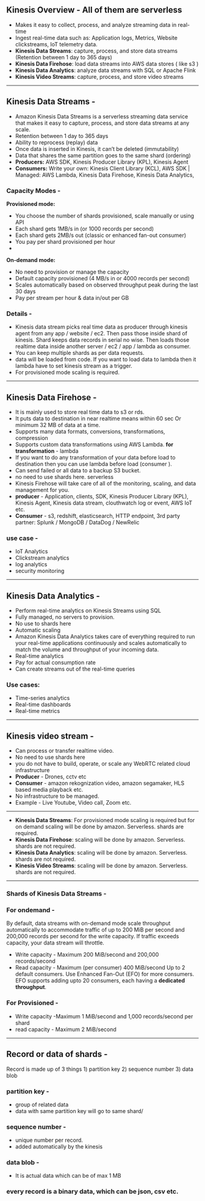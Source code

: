 ## Kinesis Overview - All of them are serverless
- Makes it easy to collect, process, and analyze streaming data in real-time 
- Ingest real-time data such as: Application logs, Metrics, Website clickstreams, 
IoT telemetry data.
- **Kinesis Data Streams**: capture, process, and store data streams (Retention between 1 day to 365 days)
- **Kinesis Data Firehose**: load data streams into AWS data stores ( like s3 )
- **Kinesis Data Analytics**: analyze data streams with SQL or Apache Flink
- **Kinesis Video Streams**: capture, process, and store video streams
---
## Kinesis Data Streams - 
- Amazon Kinesis Data Streams is a serverless streaming data service that makes it easy to capture, process, and store data streams at any scale.
- Retention between 1 day to 365 days
- Ability to reprocess (replay) data
- Once data is inserted in Kinesis, it can’t be deleted (immutability)
- Data that shares the same partition goes to the same shard (ordering)
- **Producers:** AWS SDK, Kinesis Producer Library (KPL), Kinesis Agent
- **Consumers:** Write your own: Kinesis Client Library (KCL), AWS SDK | Managed: AWS Lambda, Kinesis Data Firehose, Kinesis Data Analytics,
### Capacity Modes -
**Provisioned mode:**
- You choose the number of shards provisioned, scale manually or using API
- Each shard gets 1MB/s in (or 1000 records per second)
- Each shard gets 2MB/s out (classic or enhanced fan-out consumer)
- You pay per shard provisioned per hour
- 
**On-demand mode:**
- No need to provision or manage the capacity
- Default capacity provisioned (4 MB/s in or 4000 records per second)
- Scales automatically based on observed throughput peak during the last 30 days
- Pay per stream per hour & data in/out per GB
### Details -
- Kinesis data stream picks real time data as producer through kinesis agent from any app / website / ec2. Then pass those inside shard of kinesis. Shard keeps data records in serial no wise. Then loads those realtime data inside another server / ec2 / app / lambda as consumer.
- You can keep multiple shards as per data requests.
- data will be loaded from code. If you want to load data to lambda then it lambda have to set kinesis stream as a trigger.
- For provisioned mode scaling is required.

---
## Kinesis Data Firehose -
- It is mainly used to store real time data to s3 or rds.
- It puts data to destination in near realtime means within 60 sec Or minimum 32 MB of data at a time.
- Supports many data formats, conversions, transformations, compression
- Supports custom data transformations using AWS Lambda. **for transformation** - lambda
-  If you want to do any transformation of your data before load to destination then you can use lambda before load (consumer ).
-  Can send failed or all data to a backup S3 bucket.
-  no need to use shards here. serverless
-  Kinesis Firehose will take care of all of the monitoring, scaling, and data management for you.
- **producer** - Application, clients, SDK, Kinesis Producer Library (KPL), Kinesis Agent, Kinesis data stream, clouthwatch log or event, AWS IoT etc.
- **Consumer** - s3, redshift, elasticsearch, HTTP endpoint, 3rd party partner: Splunk / MongoDB / DataDog / NewRelic
### use case -
- IoT Analytics
- Clickstream analytics
- log analytics
- security monitoring
---
## Kinesis Data Analytics -
- Perform real-time analytics on Kinesis Streams using SQL
- Fully managed, no servers to provision.
- No use to shards here
- Automatic scaling
- Amazon Kinesis Data Analytics takes care of everything required to run your real-time applications continuously and scales automatically to match the volume and throughput of your incoming data.
- Real-time analytics
- Pay for actual consumption rate
- Can create streams out of the real-time queries
### Use cases:
- Time-series analytics
- Real-time dashboards
- Real-time metrics

---

## Kinesis video stream -
- Can process or transfer realtime video.
- No need to use shards here
- you do not have to build, operate, or scale any WebRTC related cloud infrastructure 
- **Producer** - Drones, cctv etc
- **Consumer** - amazon rekognization video, amazon segamaker, HLS based media playback etc.
- No infrastructure to be managed.
- Example - Live Youtube, Video call, Zoom etc.
---

- **Kinesis Data Streams**: For provisioned mode scaling is required but for on demand scaling will be done by amazon. Serverless. shards are required.
- **Kinesis Data Firehose**: scaling will be done by amazon. Serverless. shards are  not required.
- **Kinesis Data Analytics**: scaling will be done by amazon. Serverless. shards are  not required.
- **Kinesis Video Streams**: scaling will be done by amazon. Serverless. shards are  not required.

---

### **Shards of Kinesis Data Streams** -

### For ondemand -
By default, data streams with on-demand mode scale throughput automatically to accommodate traffic of up to 200 MiB per second and 200,000 records per second for the write capacity. If traffic exceeds capacity, your data stream will throttle.
- Write capacity - Maximum
  200 MiB/second and 200,000 records/second
- Read capacity - Maximum (per consumer) 400 MiB/second Up to 2 default consumers. Use Enhanced Fan-Out (EFO) for more consumers. EFO supports adding upto 20     consumers, each having a **dedicated throughput**.

### For Provisioned -
- Write capacity -Maximum 1 MiB/second and 1,000 records/second per shard
- read capacity - Maximum 2 MiB/second

---
## Record or data of shards -
Record is made up of 3 things 1) partition key 2) sequence number 3) data blob
### partition key -
- group of related data
- data with same partition key will go to same shard/
### sequence number -
- unique number per record.
- added automatically by the kinesis
### data blob -
- It is actual data which can be of max 1 MB
### every record is a binary data, which can be json, csv etc.
